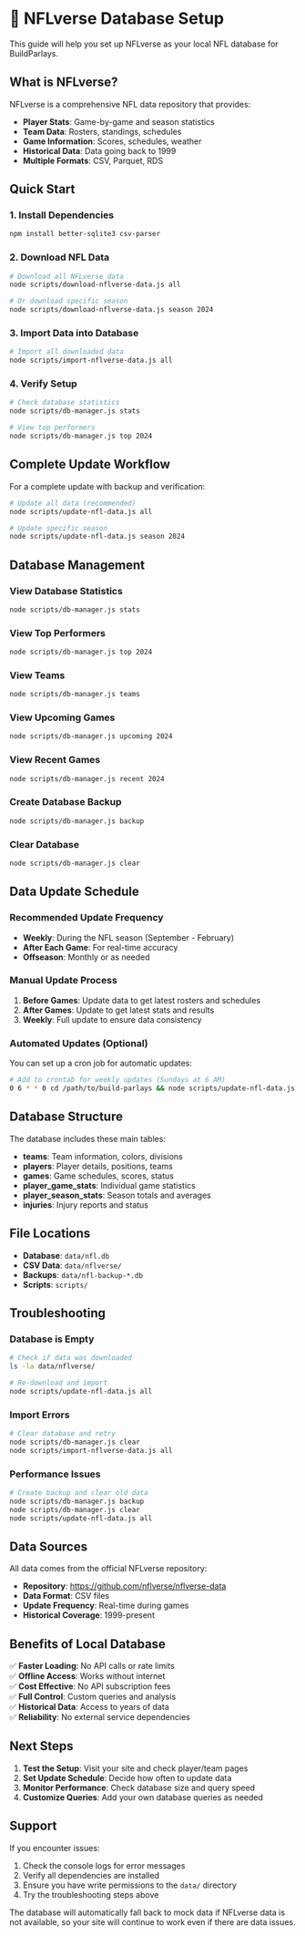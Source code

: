 # 🏈 NFLverse Database Setup

This guide will help you set up NFLverse as your local NFL database for BuildParlays.

## What is NFLverse?

NFLverse is a comprehensive NFL data repository that provides:
- **Player Stats**: Game-by-game and season statistics
- **Team Data**: Rosters, standings, schedules
- **Game Information**: Scores, schedules, weather
- **Historical Data**: Data going back to 1999
- **Multiple Formats**: CSV, Parquet, RDS

## Quick Start

### 1. Install Dependencies

```bash
npm install better-sqlite3 csv-parser
```

### 2. Download NFL Data

```bash
# Download all NFLverse data
node scripts/download-nflverse-data.js all

# Or download specific season
node scripts/download-nflverse-data.js season 2024
```

### 3. Import Data into Database

```bash
# Import all downloaded data
node scripts/import-nflverse-data.js all
```

### 4. Verify Setup

```bash
# Check database statistics
node scripts/db-manager.js stats

# View top performers
node scripts/db-manager.js top 2024
```

## Complete Update Workflow

For a complete update with backup and verification:

```bash
# Update all data (recommended)
node scripts/update-nfl-data.js all

# Update specific season
node scripts/update-nfl-data.js season 2024
```

## Database Management

### View Database Statistics
```bash
node scripts/db-manager.js stats
```

### View Top Performers
```bash
node scripts/db-manager.js top 2024
```

### View Teams
```bash
node scripts/db-manager.js teams
```

### View Upcoming Games
```bash
node scripts/db-manager.js upcoming 2024
```

### View Recent Games
```bash
node scripts/db-manager.js recent 2024
```

### Create Database Backup
```bash
node scripts/db-manager.js backup
```

### Clear Database
```bash
node scripts/db-manager.js clear
```

## Data Update Schedule

### Recommended Update Frequency

- **Weekly**: During the NFL season (September - February)
- **After Each Game**: For real-time accuracy
- **Offseason**: Monthly or as needed

### Manual Update Process

1. **Before Games**: Update data to get latest rosters and schedules
2. **After Games**: Update to get latest stats and results
3. **Weekly**: Full update to ensure data consistency

### Automated Updates (Optional)

You can set up a cron job for automatic updates:

```bash
# Add to crontab for weekly updates (Sundays at 6 AM)
0 6 * * 0 cd /path/to/build-parlays && node scripts/update-nfl-data.js all
```

## Database Structure

The database includes these main tables:

- **teams**: Team information, colors, divisions
- **players**: Player details, positions, teams
- **games**: Game schedules, scores, status
- **player_game_stats**: Individual game statistics
- **player_season_stats**: Season totals and averages
- **injuries**: Injury reports and status

## File Locations

- **Database**: `data/nfl.db`
- **CSV Data**: `data/nflverse/`
- **Backups**: `data/nfl-backup-*.db`
- **Scripts**: `scripts/`

## Troubleshooting

### Database is Empty
```bash
# Check if data was downloaded
ls -la data/nflverse/

# Re-download and import
node scripts/update-nfl-data.js all
```

### Import Errors
```bash
# Clear database and retry
node scripts/db-manager.js clear
node scripts/import-nflverse-data.js all
```

### Performance Issues
```bash
# Create backup and clear old data
node scripts/db-manager.js backup
node scripts/db-manager.js clear
node scripts/update-nfl-data.js all
```

## Data Sources

All data comes from the official NFLverse repository:
- **Repository**: https://github.com/nflverse/nflverse-data
- **Data Format**: CSV files
- **Update Frequency**: Real-time during games
- **Historical Coverage**: 1999-present

## Benefits of Local Database

✅ **Faster Loading**: No API calls or rate limits  
✅ **Offline Access**: Works without internet  
✅ **Cost Effective**: No API subscription fees  
✅ **Full Control**: Custom queries and analysis  
✅ **Historical Data**: Access to years of data  
✅ **Reliability**: No external service dependencies  

## Next Steps

1. **Test the Setup**: Visit your site and check player/team pages
2. **Set Update Schedule**: Decide how often to update data
3. **Monitor Performance**: Check database size and query speed
4. **Customize Queries**: Add your own database queries as needed

## Support

If you encounter issues:

1. Check the console logs for error messages
2. Verify all dependencies are installed
3. Ensure you have write permissions to the `data/` directory
4. Try the troubleshooting steps above

The database will automatically fall back to mock data if NFLverse data is not available, so your site will continue to work even if there are data issues.







